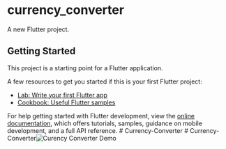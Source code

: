 # currency_converter

A new Flutter project.

## Getting Started

This project is a starting point for a Flutter application.

A few resources to get you started if this is your first Flutter project:

- [Lab: Write your first Flutter app](https://docs.flutter.dev/get-started/codelab)
- [Cookbook: Useful Flutter samples](https://docs.flutter.dev/cookbook)

For help getting started with Flutter development, view the
[online documentation](https://docs.flutter.dev/), which offers tutorials,
samples, guidance on mobile development, and a full API reference.
#   C u r r e n c y - C o n v e r t e r 
 
 #   C u r r e n c y - C o n v e r t e r ![Curency Converter Demo](https://github.com/user-attachments/assets/a0f147ce-bd0a-4073-b6ae-b805fe29530b)

 
 
